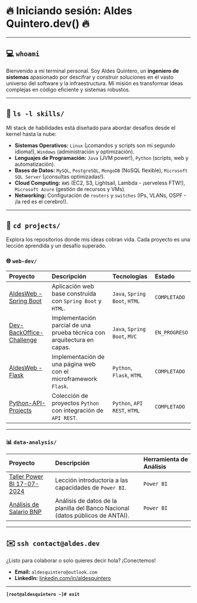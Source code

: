 # 🔥 Iniciando sesión: Aldes Quintero.dev() 🔥

---

## 💻 `whoami`

Bienvenido a mi terminal personal. Soy Aldes Quintero, un **ingeniero de sistemas** apasionado por descifrar y construir soluciones en el vasto universo del software y la infraestructura. Mi misión es transformar ideas complejas en código eficiente y sistemas robustos.

---

## 🚀 `ls -l skills/`

Mi stack de habilidades está diseñado para abordar desafíos desde el kernel hasta la nube:

* **Sistemas Operativos:** `Linux` (¡comandos y scripts son mi segundo idioma!), `Windows` (administración y optimización).
* **Lenguajes de Programación:** `Java` (JVM power!), `Python` (scripts, web y automatización).
* **Bases de Datos:** `MySQL`, `PostgreSQL`, `MongoDB` (NoSQL flexible), `Microsoft SQL Server` (¡consultas optimizadas!).
* **Cloud Computing:** `AWS` (EC2, S3, Lightsail, Lambda - ¡serveless FTW!), `Microsoft Azure` (gestión de recursos y VMs).
* **Networking:** Configuración de `routers` y `switches` (IPs, VLANs, OSPF - ¡la red es el cerebro!).

---

## 📂 `cd projects/`

Explora los repositorios donde mis ideas cobran vida. Cada proyecto es una lección aprendida y un desafío superado.

### 🌐 **`web-dev/`**

| Proyecto                  | Descripción                                               | Tecnologías                               | Estado     |
| :------------------------ | :-------------------------------------------------------- | :---------------------------------------- | :--------- |
| [AldesWeb - Spring Boot](https://github.com/AldesQuintero/Spring-Boot-Project-Aldesweb) | Aplicación web base construida con `Spring Boot` y `HTML`. | `Java`, `Spring Boot`, `HTML`             | `COMPLETADO` |
| [Dev-BackOffice-Challenge](https://github.com/AldesQuintero/Dev-BackOffice-Challenge-002-) | Implementación parcial de una prueba técnica con arquitectura en capas. | `Java`, `Spring Boot`, `MVC`              | `EN_PROGRESO` |
| [AldesWeb - Flask](https://github.com/AldesQuintero/Flask-Project-AldesWeb) | Implementación de una página web con el microframework `Flask`. | `Python`, `Flask`, `HTML`                 | `COMPLETADO` |
| [Python-API-Projects](https://github.com/AldesQuintero/Python-Projects) | Colección de proyectos `Python` con integración de `API REST`. | `Python`, `API REST`, `HTML`              | `COMPLETADO` |

---

### 📊 **`data-analysis/`**

| Proyecto                                                                 | Descripción                                                                 | Herramienta de Análisis |
| :----------------------------------------------------------------------- | :-------------------------------------------------------------------------- | :---------------------- |
| [Taller Power BI 17-07-2024](https://github.com/AldesQuintero/Analisis-de-Datos/blob/main/Power%20BI%2017-07-2024/Taller%2017-07-2024.pdf) | Lección introductoria a las capacidades de `Power BI`.                       | `Power BI`              |
| [Análisis de Salario BNP](https://github.com/AldesQuintero/Analisis-de-Datos/blob/main/Anal%C3%ADsis%20de%20planilla%20de%20Banco%20Nacional/Analisis%20de%20Gastos%20del%20Banco%20Nacional.pdf) | Análisis de datos de la planilla del Banco Nacional (datos públicos de ANTAI). | `Power BI`              |

---

## ✉️ `ssh contact@aldes.dev`

¿Listo para colaborar o solo quieres decir hola? ¡Conectemos!

* **Email:** `aldesquintero@outlook.com`
* **LinkedIn:** [linkedin.com/in/aldesquintero](https://linkedin.com/in/aldesquintero)

---

**`[root@aldesquintero ~]# exit`**
